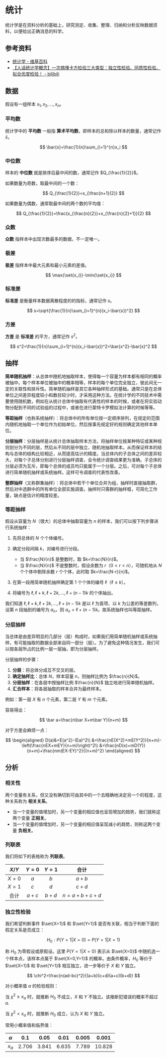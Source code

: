 # 统计

统计学是在资料分析的基础上，研究测定、收集、整理、归纳和分析反映数据资料，以便给出正确消息的科学。

## 参考资料

- [统计学 - 维基百科](https://zh.wikipedia.org/wiki/统计学)
- [【人话统计学概念】一次搞懂卡方检验三大类型：独立性检验、同质性检验、拟合优度检验！ - bilibili](https://www.bilibili.com/video/BV15tHQzrECH)

## 数据

假设有一组样本 $x_1,x_2,\dots,x_n$。

### 平均数

统计学中的 **平均数** 一般指 **算术平均数**，即样本的总和除以样本的数量，通常记作 $\bar{x}$。

$$
\bar{x}=\frac{1}{n}\sum_{i=1}^{n}x_i
$$

### 中位数

样本的 **中位数** 就是排序后最中间的数，通常记作 $Q_{\frac{1}{2}}$。

如果数量为奇数，取最中间的一个数：

$$
Q_{\frac{1}{2}}=x_{\frac{n+1}{2}}
$$

如果数量为偶数，通常取最中间的两个数的平均值：

$$
Q_{\frac{1}{2}}=\frac{x_{\frac{n}{2}}+x_{\frac{n}{2}+1}}{2}
$$

### 众数

**众数** 指样本中出现次数最多的数据，不一定唯一。

### 极差

**极差** 指样本中最大元素和最小元素的差值。

$$
\max{\set{x_i}}-\min{\set{x_i}}
$$

### 标准差

**标准差** 是衡量样本数据离散程度的的指标，通常记作 $s$。

$$
s=\sqrt{\frac{1}{n}\sum_{i=1}^{n}(x_i-\bar{x})^2}
$$

### 方差

**方差** 是 **标准差** 的平方，通常记作 $s^2$。

$$
s^2=\frac{1}{n}\sum_{i=1}^{n}(x_i-\bar{x})^2=\bar{x^2}-\bar{x}^2
$$

## 抽样

**简单随机抽样**：从总体中随机地抽取样本，使得每一个容量为样本都有相同的概率被抽中。每个样本单位被抽中的概率相等，样本的每个单位完全独立，彼此间无一定的关联性和排斥性。简单随机抽样是其它各种抽样形式的基础。通常只是在总体单位之间差异程度较小和数目较少时，才采用这种方法。在统计学的不同技术中需要使用随机数，例如在从统计总体中抽取有代表性的样本的时候，或者在将实验动物分配到不同的试验组的过程中，或者在进行蒙特卡罗模拟法计算的时候等等。

**等距抽样**（也称系统抽样）：将总体中的所有单位按一定顺序排列，在规定的范围内随机地抽取一个单位作为初始单位，然后按事先规定好的规则确定其他样本单位。

**分层抽样**：分层抽样是从统计总体抽取样本方法，将抽样单位按某种特征或某种规则划分为不同的层，然后从不同的层中独立、随机地抽取样本。从而保证样本的结构与总体的结构比较相近，从而提高估计的精度。当总体内的子总体之间的差异较大，对每个子总体分别进行分层抽样调查，会令统计调查结果更为准确。子总体的分层必须为互斥，即每个总体的成员均只能属于一个分层。之后，可对每个子总体进行简单随机抽样或系统抽样。这样可令调查的代表性改善。

**整群抽样**（又称群集抽样）：将总体中若干个单位合并为组，抽样时直接抽取群，然后对中选群中的所有单位全部实施调查。抽样时只需群的抽样框，可简化工作量，缺点是估计的精度较差。

### 等距抽样

假设从容量为 $N$（很大）的总体中抽取容量为 $n$ 的样本，我们可以按下列步骤进行系统抽样：

1. 先将总体的 $N$ 个个体编号。

2. 确定分段间隔 $k$，对编号进行分段。
   - 当 $\frac{N}{n}$ 是整数时，取 $k=\frac{N}{n}$。
   - 当 $\frac{N}{n}$ 不是整数时，假设余数为 $r$（$0<r<n$），可随机地从 $N$ 个个体中剔除余数 $r$ 个个体，此时取 $k=\frac{N-r}{n}$。

3. 在第一段用简单随机抽样确定第 $1$ 个个体的编号 $\ell$（$\ell\le k$）。

4. 将编号为 $\ell, \ell+k, \ell+2k, \dots, \ell+(n-1)k$ 的个体抽出。

我们知道 $\ell, \ell + k, \ell + 2k, \dots, \ell + (n - 1)k$ 是以 $\ell$ 为首项、以 $k$ 为公差的等差数列，设第 $n$ 段抽到的编号为 $a_n$，则 $a_n = \ell + (n - 1)k$。故系统抽样也叫等距抽样。

### 分层抽样

当总体是由差异明显的几部分（层）构成时，如果我们用简单随机抽样或系统抽样，有可能抽取的数据全部来自同一部分（层）。为了避免这种情况发生，我们可以按各层所占的比例一层一层抽，即为分层抽样。

分层抽样的步骤：

1. **分层**：将总体分成互不交叉的层。
2. **确定抽样比**：总体 $N$，样本容量 $n$，则抽样比例为 $\frac{n}{N}$。
3. **分层抽样**：在各层中按抽样比例 $\frac{n}{N}$ 独立地进行简单随机抽样。
4. **汇合样本**：将各层抽取的样本合并为最终样本。

例如：第一层 $X$ 有 $n$ 个元素，第二层 $Y$ 有 $m$ 个元素。

容易得出：

$$
\bar a=\frac{n\bar X+m\bar Y}{n+m}
$$

对于方差会麻烦一点：

$$
\begin{aligned}
D(a)&=E(a^2)-(Ea)^2\\
&=\frac{nE(X^2)+mE(Y^2)}{n+m}-\left(\frac{nEX+mEY}{n+m}\right)^2\\
&=\frac{nD(x)+mD(Y)}{n+m}+\frac{nm(EX-EY)^2}{(n+m)^2}
\end{aligned}
$$

## 分析

### 相关性

两个变量有关系，但又没有确切到可由其中的一个去精确地决定另一个的程度，这种关系称为 **相关关系**。

- 当一个变量的值增加时，另一个变量的相应值也呈现增加的趋势，我们就称这两个变量 **正相关**。
- 当一个变量的值增加时，另一个变量的相应值呈现减小的趋势，则称这两个变量 **负相关**。

### 列联表

我们将如下的表格称为 **列联表**。

| $X/Y$ | $Y=0$ | $Y=1$ |    合计     |
| :---: | :---: | :---: | :---------: |
| $X=0$ |  $a$  |  $b$  |    $a+b$    |
| $X=1$ |  $c$  |  $d$  |    $c+d$    |
| 合计  | $a+c$ | $b+d$ | $n=a+b+c+d$ |

### 独立性检验

我们希望判断事件 $\set{X=1}$ 和 $\set{Y=1}$ 是否有关联，相当于判断下面的假定关系是否成立：

$$
H_0:P(Y=1|X=0)=P(Y=1|X=1)
$$

称 $H_0$ 为零假设或原假设。这里 $P(Y=1|X=0)$ 表示从 $\set{X=0}$ 中随机选一个样本点，该样本点属于 $\set{X=0,Y=1}$ 的概率。由条件概率，$H_0$ 等价于 $\set{X=1}$ 和 $\set{Y=1}$ 相互独立，进一步等价于 $X$ 和 $Y$ 独立。

$$
\chi^2=\frac{n(ad-bc)^2}{(a+b)(c+d)(a+c)(b+d)}
$$

对小概率值 $\alpha$ 的检验规则：

当 $\chi^2\geq x_{\alpha}$ 时，就推断 $H_0$ 不成立，$X$ 和 $Y$ 不独立。该推断犯错误的概率不超过 $\alpha$.

当 $\chi^2<x_{\alpha}$ 时，就推断 $H_0$ 成立，认为 $X$ 和 $Y$ 独立。

常用小概率值和临界值：

|  $\alpha$  |  $0.1$  | $0.05$  | $0.01$  | $0.005$ | $0.001$  |
| :--------: | :-----: | :-----: | :-----: | :-----: | :------: |
| $x_\alpha$ | $2.706$ | $3.841$ | $6.635$ | $7.789$ | $10.828$ |
